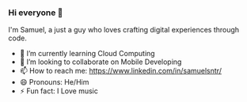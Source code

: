 ### Hi everyone 👋

I'm Samuel, a just a guy who loves crafting digital experiences through code. 

- 🌱 I’m currently learning Cloud Computing
- 👯 I’m looking to collaborate on Mobile Developing
- 📫 How to reach me: https://www.linkedin.com/in/samuelsntr/
- 😄 Pronouns: He/Him
- ⚡ Fun fact: I Love music
